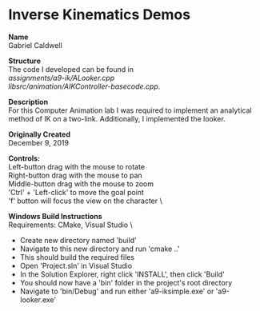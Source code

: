 # Inverse Kinematics Demos
**Name** \
Gabriel Caldwell

**Structure** \
The code I developed can be found in \
*assignments/a9-ik/ALooker.cpp* \
*libsrc/animation/AIKController-basecode.cpp*.

**Description** \
For this Computer Animation lab I was required to implement an analytical method of IK on a two-link. Additionally, I implemented the looker.

**Originally Created** \
December 9, 2019

**Controls:** \
Left-button drag with the mouse to rotate \
Right-button drag with the mouse to pan \
Middle-button drag with the mouse to zoom \
'Ctrl' + 'Left-click' to move the goal point \
'f' button will focus the view on the character \

**Windows Build Instructions** \
Requirements: CMake, Visual Studio \
* Create new directory named 'build'
* Navigate to this new directory and run 'cmake ..'
* This should build the required files
* Open 'Project.sln' in Visual Studio
* In the Solution Explorer, right click 'INSTALL', then click 'Build'
* You should now have a 'bin' folder in the project's root directory
* Navigate to 'bin/Debug' and run either 'a9-iksimple.exe' or 'a9-looker.exe'
